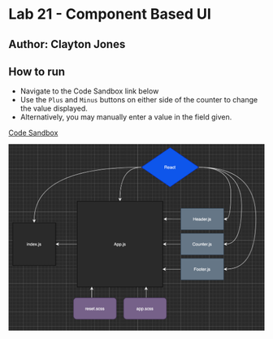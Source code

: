 # Lab 21 - Component Based UI
## Author: Clayton Jones

## How to run
* Navigate to the Code Sandbox link below
* Use the `Plus` and `Minus` buttons on either side of the counter to change the value displayed.
* Alternatively, you may manually enter a value in the field given.

[Code Sandbox](https://codesandbox.io/embed/cf-lab-21-z1usc?fontsize=14&hidenavigation=1&theme=dark)


![UML](UML.png)